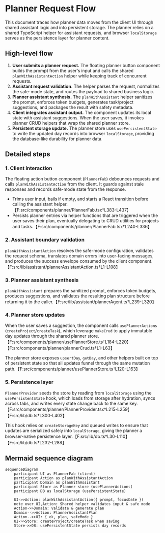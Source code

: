 # Planner Request Flow

This document traces how planner data moves from the client UI through shared
assistant logic and into persistent storage. The planner relies on a shared
TypeScript helper for assistant requests, and browser `localStorage` serves as
the persistence layer for planner content.

## High-level flow

1. **User submits a planner request.** The floating planner button component
   builds the prompt from the user's input and calls the shared
   `planWithAssistantAction` helper while keeping track of concurrent requests.
2. **Assistant request validation.** The helper parses the request, normalizes
   the safe-mode state, and routes the payload to shared business logic.
3. **Planner assistant synthesis.** The `planWithAssistant` helper sanitizes the
   prompt, enforces token budgets, generates task/project suggestions, and
   packages the result with safety metadata.
4. **Client integrates assistant output.** The component updates its local state
   with assistant suggestions. When the user saves, it invokes planner CRUD
   helpers that wrap the shared planner store.
5. **Persistent storage update.** The planner store uses `usePersistentState`
   to write the updated day records into browser `localStorage`, providing the
   database-like durability for planner data.

## Detailed steps

### 1. Client interaction

The floating action button component (`PlannerFab`) debounces requests and calls
`planWithAssistantAction` from the client. It guards against stale responses and
records safe-mode state from the response.

- Trims user input, bails if empty, and starts a React transition before calling
the assistant helper.【F:src/components/planner/PlannerFab.tsx†L383-L437】
- Persists planner entries via helper functions that are triggered when the user
saves their plan, eventually delegating to CRUD utilities for projects and
tasks.【F:src/components/planner/PlannerFab.tsx†L240-L336】

### 2. Assistant boundary validation

`planWithAssistantAction` resolves the safe-mode configuration, validates the
request schema, translates domain errors into user-facing messages, and produces
the success envelope consumed by the client component.【F:src/lib/assistant/plannerAssistantAction.ts†L1-L108】

### 3. Planner assistant synthesis

`planWithAssistant` prepares the sanitized prompt, enforces token budgets,
produces suggestions, and validates the resulting plan structure before
returning it to the caller.【F:src/lib/assistant/plannerAgent.ts†L239-L320】

### 4. Planner store updates

When the user saves a suggestion, the component calls `usePlannerActions`
(`createProject`/`createTask`), which leverage `makeCrud` to apply immutable day
updates through the shared planner store.【F:src/components/planner/usePlannerStore.ts†L184-L220】【F:src/components/planner/plannerCrud.ts†L1-L63】

The planner store exposes `upsertDay`, `getDay`, and other helpers built on top
of persistent state so that all updates funnel through the same mutation
path.【F:src/components/planner/usePlannerStore.ts†L120-L163】

### 5. Persistence layer

`PlannerProvider` seeds the store by reading from `localStorage` using the
`usePersistentState` hook, which loads from storage after hydration, syncs across
tabs, and writes every state change back to the same key.【F:src/components/planner/PlannerProvider.tsx†L215-L259】【F:src/lib/db.ts†L300-L402】

This hook relies on `createStorageKey` and queued writes to ensure that updates
are serialized safely into `localStorage`, giving the planner a browser-native
persistence layer.【F:src/lib/db.ts†L30-L110】【F:src/lib/db.ts†L232-L288】

## Mermaid sequence diagram

```mermaid
sequenceDiagram
    participant UI as PlannerFab (client)
    participant Action as planWithAssistantAction
    participant Domain as planWithAssistant
    participant Store as Planner store (usePlannerActions)
    participant DB as localStorage (usePersistentState)

    UI->>Action: planWithAssistantAction({ prompt, focusDate })
    note over UI,Action: Shared helper validates input & safe mode
    Action->>Domain: Validate & generate plan
    Domain-->>Action: PlannerAssistantPlan
    Action-->>UI: { ok, plan, safeMode }
    UI->>Store: createProject/createTask when saving
    Store->>DB: usePersistentState persists day records

```

